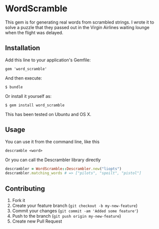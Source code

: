 # WordScramble

This gem is for generating real words from scrambled strings.
I wrote it to solve a puzzle that they passed out in the Virgin
Airlines waiting lounge when the flight was delayed.

## Installation

Add this line to your application's Gemfile:

    gem 'word_scramble'

And then execute:

    $ bundle

Or install it yourself as:

    $ gem install word_scramble

This has been tested on Ubuntu and OS X.

## Usage

You can use it from the command line, like this

    descramble <word>

Or you can call the Descrambler library directly

```ruby
descrambler = WordScramble::Descrambler.new("liopts")
descrambler.matching_words # => ["pilots", "spoilt", "pistol"]
```

## Contributing

1. Fork it
2. Create your feature branch (`git checkout -b my-new-feature`)
3. Commit your changes (`git commit -am 'Added some feature'`)
4. Push to the branch (`git push origin my-new-feature`)
5. Create new Pull Request
